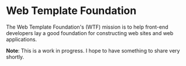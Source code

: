 # Web Template Foundation

The Web Template Foundation's (WTF) mission is to help front-end developers lay a good foundation for constructing web sites and web applications.

**Note**: This is a work in progress.  I hope to have something to share very shortly.
